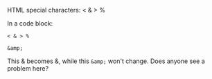 HTML special characters: < & > %

In a code block:

    < & > %

    &amp;

This &amp; becomes &, while this `&amp;` won't change. Does anyone see a
problem here?
